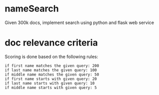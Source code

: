 # nameSearch
Given 300k docs, implement search using python and flask web service

# doc relevance criteria
Scoring is done based on the following rules:

	if first name matches the given query: 200
	if last name matches the given query: 100	
	if middle name matches the given query: 50
	if first name starts with given query: 20
	if last name starts with given query: 10
	if middle name starts with given query: 5

